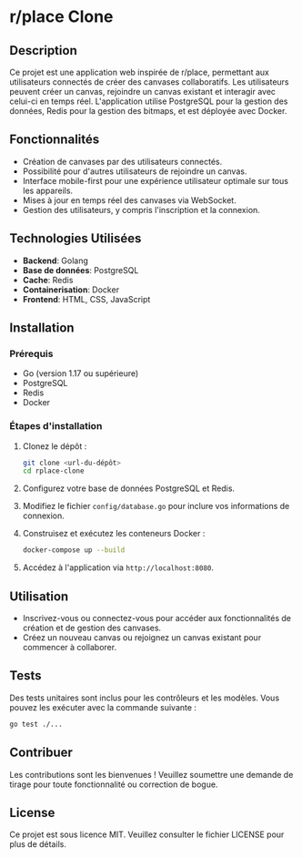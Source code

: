 # r/place Clone

## Description

Ce projet est une application web inspirée de r/place, permettant aux utilisateurs connectés de créer des canvases collaboratifs. Les utilisateurs peuvent créer un canvas, rejoindre un canvas existant et interagir avec celui-ci en temps réel. L'application utilise PostgreSQL pour la gestion des données, Redis pour la gestion des bitmaps, et est déployée avec Docker.

## Fonctionnalités

- Création de canvases par des utilisateurs connectés.
- Possibilité pour d'autres utilisateurs de rejoindre un canvas.
- Interface mobile-first pour une expérience utilisateur optimale sur tous les appareils.
- Mises à jour en temps réel des canvases via WebSocket.
- Gestion des utilisateurs, y compris l'inscription et la connexion.

## Technologies Utilisées

- **Backend**: Golang
- **Base de données**: PostgreSQL
- **Cache**: Redis
- **Containerisation**: Docker
- **Frontend**: HTML, CSS, JavaScript

## Installation

### Prérequis

- Go (version 1.17 ou supérieure)
- PostgreSQL
- Redis
- Docker

### Étapes d'installation

1. Clonez le dépôt :

   ```bash
   git clone <url-du-dépôt>
   cd rplace-clone
   ```

2. Configurez votre base de données PostgreSQL et Redis.

3. Modifiez le fichier `config/database.go` pour inclure vos informations de connexion.

4. Construisez et exécutez les conteneurs Docker :

   ```bash
   docker-compose up --build
   ```

5. Accédez à l'application via `http://localhost:8080`.

## Utilisation

- Inscrivez-vous ou connectez-vous pour accéder aux fonctionnalités de création et de gestion des canvases.
- Créez un nouveau canvas ou rejoignez un canvas existant pour commencer à collaborer.

## Tests

Des tests unitaires sont inclus pour les contrôleurs et les modèles. Vous pouvez les exécuter avec la commande suivante :

```bash
go test ./...
```

## Contribuer

Les contributions sont les bienvenues ! Veuillez soumettre une demande de tirage pour toute fonctionnalité ou correction de bogue.

## License

Ce projet est sous licence MIT. Veuillez consulter le fichier LICENSE pour plus de détails.